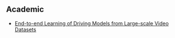 



##  Academic
- [End-to-end Learning of Driving Models from Large-scale Video Datasets](https://arxiv.org/pdf/1612.01079v1.pdf)
